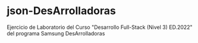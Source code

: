 # json-DesArrolladoras
Ejercicio de Laboratorio del Curso "Desarrollo Full-Stack (Nivel 3) ED.2022" del programa Samsung DesArrolladoras
